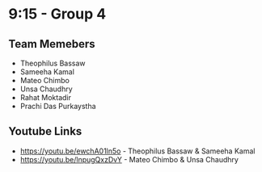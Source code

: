 # 9:15 - Group 4

## Team Memebers
- Theophilus Bassaw
- Sameeha Kamal
- Mateo Chimbo
- Unsa Chaudhry
- Rahat Moktadir
- Prachi Das Purkaystha

## Youtube Links
- https://youtu.be/ewchA01ln5o - Theophilus Bassaw & Sameeha Kamal
- https://youtu.be/lnpugQxzDvY - Mateo Chimbo & Unsa Chaudhry
